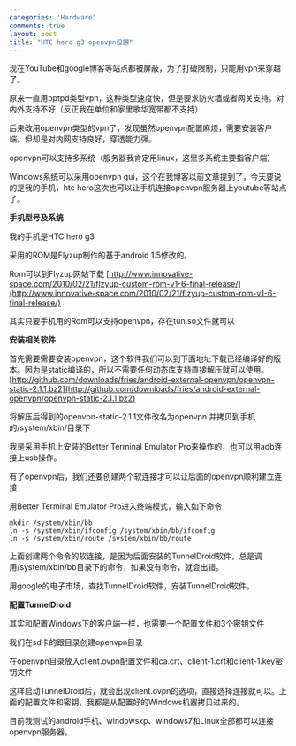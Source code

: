 ```yaml
--- 
categories: 'Hardware'
comments: true
layout: post
title: "HTC hero g3 openvpn设置"
---
```

现在YouTube和google博客等站点都被屏蔽，为了打破限制，只能用vpn来穿越了。

原来一直用pptpd类型vpn，这种类型速度快，但是要求防火墙或者网关支持。对内外支持不好（反正我在单位和家里歌华宽带都不支持）

后来改用openvpn类型的vpn了，发现虽然openvpn配置麻烦，需要安装客户端。但却是对内网支持良好，穿透能力强。

openvpn可以支持多系统（服务器我肯定用linux，这里多系统主要指客户端）

Windows系统可以采用openvpn gui，这个在我博客以前文章提到了，今天要说的是我的手机，htc hero这次也可以让手机连接openvpn服务器上youtube等站点了。

**手机型号及系统**

我的手机是HTC hero g3

采用的ROM是Flyzup制作的基于android 1.5修改的。

Rom可以到Flyzup网站下载
[http://www.innovative-space.com/2010/02/21/flzyup-custom-rom-v1-6-final-release/](http://www.innovative-space.com/2010/02/21/flzyup-custom-rom-v1-6-final-release/)

其实只要手机用的Rom可以支持openvpn，存在tun.so文件就可以

**安装相关软件**

首先需要需要安装openvpn，这个软件我们可以到下面地址下载已经编译好的版本。因为是static编译的，所以不需要任何动态库支持直接解压就可以使用。
[http://github.com/downloads/fries/android-external-openvpn/openvpn-static-2.1.1.bz2](http://github.com/downloads/fries/android-external-openvpn/openvpn-static-2.1.1.bz2)

将解压后得到的openvpn-static-2.1.1文件改名为openvpn 并拷贝到手机的/system/xbin/目录下

我是采用手机上安装的Better Terminal Emulator Pro来操作的，也可以用adb连接上usb操作。

有了openvpn后，我们还要创建两个软连接才可以让后面的openvpn顺利建立连接

用Better Terminal Emulator Pro进入终端模式，输入如下命令

```
mkdir /system/xbin/bb
ln -s /system/xbin/ifconfig /system/xbin/bb/ifconfig
ln -s /system/xbin/route /system/xbin/bb/route
```

上面创建两个命令的软连接，是因为后面安装的TunnelDroid软件，总是调用/system/xbin/bb目录下的命令，如果没有命令，就会出错。

用google的电子市场，查找TunnelDroid软件，安装TunnelDroid软件。

**配置TunnelDroid**

其实和配置Windows下的客户端一样，也需要一个配置文件和3个密钥文件

我们在sd卡的跟目录创建openvpn目录

在openvpn目录放入client.ovpn配置文件和ca.crt、client-1.crt和client-1.key密钥文件

这样启动TunnelDroid后，就会出现client.ovpn的选项，直接选择连接就可以。上面的配置文件和密钥，我都是从配置好的Windows机器拷贝过来的。

目前我测试的android手机、windowsxp、windows7和Linux全部都可以连接openvpn服务器。

